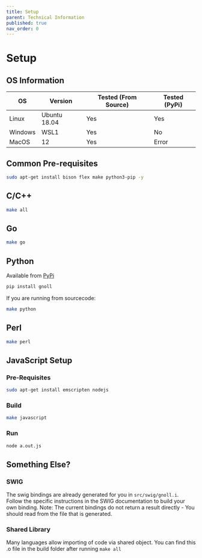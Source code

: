 ```yaml
---
title: Setup
parent: Technical Information
published: true
nav_order: 0
---
```


# Setup
## OS Information

| OS | Version | Tested (From Source) | Tested (PyPi) |
| -- | ------- | -------------------- | ------------- |
| Linux | Ubuntu 18.04 | Yes | Yes |
| Windows | WSL1 | Yes | No |
| MacOS | 12 | Yes | Error |

## Common Pre-requisites
```bash
sudo apt-get install bison flex make python3-pip -y
```

## C/C++
```bash
make all
```

## Go
```bash
make go
```

## Python
Available from [PyPi](https://pypi.org/project/gnoll/)
```bash
pip install gnoll
```
If you are running from sourcecode:
```bash
make python
```

## Perl
```bash
make perl
```

## JavaScript Setup

### Pre-Requisites
```bash
sudo apt-get install emscripten nodejs
```

### Build
```bash
make javascript
```

### Run
```bash
node a.out.js
```

## Something Else?
### SWIG
The swig bindings are already generated for you in `src/swig/gnoll.i`. Follow the specific instructions in the SWIG documentation to build your own binding.
Note: The current bindings do not return a result directly - You should read from the file that is generated.

### Shared Library
Many languages allow importing of code via shared object. You can find this .o file in the build folder after running `make all`
